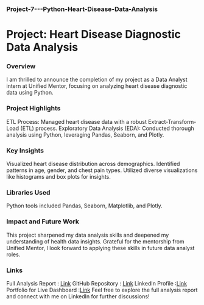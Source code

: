 ### Project-7---Python-Heart-Disease-Data-Analysis
# Project: Heart Disease Diagnostic Data Analysis
### Overview
I am thrilled to announce the completion of my project as a Data Analyst intern at Unified Mentor, focusing on analyzing heart disease diagnostic data using Python.

### Project Highlights
ETL Process: Managed heart disease data with a robust Extract-Transform-Load (ETL) process.
Exploratory Data Analysis (EDA): Conducted thorough analysis using Python, leveraging Pandas, Seaborn, and Plotly.
### Key Insights
Visualized heart disease distribution across demographics.
Identified patterns in age, gender, and chest pain types.
Utilized diverse visualizations like histograms and box plots for insights.
### Libraries Used
Python tools included Pandas, Seaborn, Matplotlib, and Plotly.

### Impact and Future Work
This project sharpened my data analysis skills and deepened my understanding of health data insights. Grateful for the mentorship from Unified Mentor, I look forward to applying these skills in future data analyst roles.

### Links
Full Analysis Report : [Link](https://drive.google.com/file/d/1iIzeTrCtM3cIaA6VlDw2dpZgEnJHlI9x/view?usp=drive_link)
GitHub Repository : [Link](https://github.com/israr-mohammed?tab=repositories)
LinkedIn Profile :[Link](https://www.linkedin.com/in/israrmohammed/)
Portfolio for Live Dashboard :[Link](https://codebasics.io/portfolio/ISRAR-MOHAMMED)
Feel free to explore the full analysis report and connect with me on LinkedIn for further discussions!
